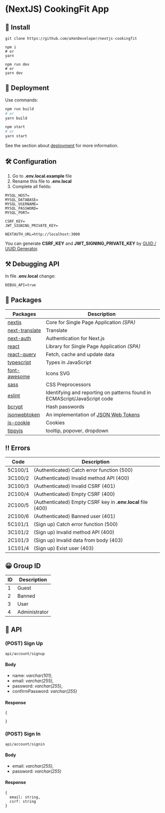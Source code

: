 # (NextJS) CookingFit App

## 🧰 Install

```
git clone https://github.com/aXenDeveloper/nextjs-cookingfit

npm i
# or
yarn

npm run dev
# or
yarn dev
```

## 🔨 Deployment

Use commands:

```bash
npm run build
# or
yarn build

npm start
# or
yarn start
```

See the section about [deployment](https://nextjs.org/docs/deployment) for more information.

## 🛠️ Configuration

1. Go to **.env.local.example** file
2. Rename this file to **.env.local**
3. Complete all fields:

```
MYSQL_HOST=
MYSQL_DATABASE=
MYSQL_USERNAME=
MYSQL_PASSWORD=
MYSQL_PORT=

CSRF_KEY=
JWT_SIGNING_PRIVATE_KEY=

NEXTAUTH_URL=http://localhost:3000
```

You can generate **CSRF_KEY** and **JWT_SIGNING_PRIVATE_KEY** by [GUID / UUID Generator](https://www.guidgenerator.com/online-guid-generator.aspx).

## ⚒ Debugging API

In file **.env.local** change:

```
DEBUG_API=true
```

## 📂 Packages

| Packages                                                       | Description                                                                           |
| -------------------------------------------------------------- | ------------------------------------------------------------------------------------- |
| [nextjs](https://nextjs.org/)                                  | Core for Single Page Application _(SPA)_                                              |
| [next-translate](https://github.com/vinissimus/next-translate) | Translate                                                                             |
| [next-auth](https://next-auth.js.org/)                         | Authentication for Next.js                                                            |
| [react](https://reactjs.org/)                                  | Library for Single Page Application _(SPA)_                                           |
| [react-query](https://react-query.tanstack.com/)               | Fetch, cache and update data                                                          |
| [typescript](https://www.typescriptlang.org/)                  | Types in JavaScript                                                                   |
| [font-awesome](https://fontawesome.com/)                       | Icons SVG                                                                             |
| [sass](https://www.npmjs.com/package/sass)                     | CSS Preprocessors                                                                     |
| [eslint](https://eslint.org/)                                  | Identifying and reporting on patterns found in ECMAScript/JavaScript code             |
| [bcrypt](https://www.npmjs.com/package/bcrypt)                 | Hash passwords                                                                        |
| [jsonwebtoken](https://www.npmjs.com/package/jsonwebtoken)     | An implementation of [JSON Web Tokens](https://datatracker.ietf.org/doc/html/rfc7519) |
| [js-cookie](https://www.npmjs.com/package/js-cookie)           | Cookies                                                                               |
| [tippyjs](https://atomiks.github.io/tippyjs/)                  | tooltip, popover, dropdown                                                            |

## ‼ Errors

| Code    | Description                                                 |
| ------- | ----------------------------------------------------------- |
| 5C100/1 | (Authenticated) Catch error function (500)                  |
| 3C100/2 | (Authenticated) Invalid method API (400)                    |
| 3C100/3 | (Authenticated) Invalid CSRF (401)                          |
| 2C100/4 | (Authenticated) Empty CSRF (400)                            |
| 2C100/5 | (Authenticated) Empty CSRF key in **.env.local** file (400) |
| 2C100/6 | (Authenticated) Banned user (401)                           |
| 5C101/1 | (Sign up) Catch error function (500)                        |
| 3C101/2 | (Sign up) Invalid method API (400)                          |
| 2C101/3 | (Sign up) Invalid data from body (403)                      |
| 1C101/4 | (Sign up) Exist user (403)                                  |

## 😀 Group ID

| ID  | Description   |
| --- | ------------- |
| 1   | Guest         |
| 2   | Banned        |
| 3   | User          |
| 4   | Administrator |

## 📕 API

### (POST) Sign Up

```
api/account/signup
```

#### Body

- name: _varchar(101)_,
- email: _varchar(255)_,
- password: _varchar(255)_,
- confirmPassword: _varchar(255)_

#### Response

```
{

}
```

### (POST) Sign In

```
api/account/signin
```

#### Body

- email: _varchar(255)_,
- password: _varchar(255)_

#### Response

```
{
  email: string,
  csrf: string
}
```
